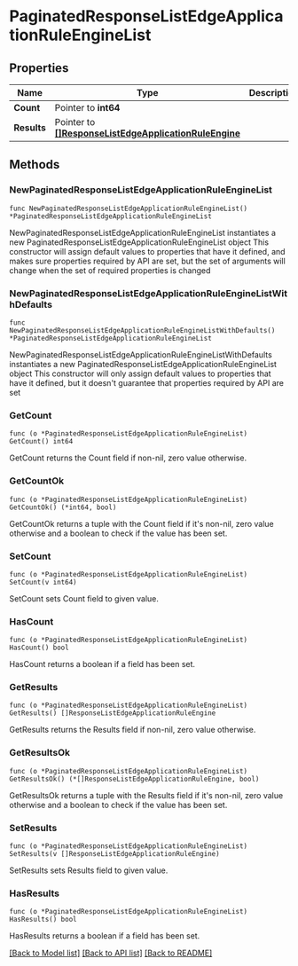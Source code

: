 # PaginatedResponseListEdgeApplicationRuleEngineList

## Properties

Name | Type | Description | Notes
------------ | ------------- | ------------- | -------------
**Count** | Pointer to **int64** |  | [optional] 
**Results** | Pointer to [**[]ResponseListEdgeApplicationRuleEngine**](ResponseListEdgeApplicationRuleEngine.md) |  | [optional] 

## Methods

### NewPaginatedResponseListEdgeApplicationRuleEngineList

`func NewPaginatedResponseListEdgeApplicationRuleEngineList() *PaginatedResponseListEdgeApplicationRuleEngineList`

NewPaginatedResponseListEdgeApplicationRuleEngineList instantiates a new PaginatedResponseListEdgeApplicationRuleEngineList object
This constructor will assign default values to properties that have it defined,
and makes sure properties required by API are set, but the set of arguments
will change when the set of required properties is changed

### NewPaginatedResponseListEdgeApplicationRuleEngineListWithDefaults

`func NewPaginatedResponseListEdgeApplicationRuleEngineListWithDefaults() *PaginatedResponseListEdgeApplicationRuleEngineList`

NewPaginatedResponseListEdgeApplicationRuleEngineListWithDefaults instantiates a new PaginatedResponseListEdgeApplicationRuleEngineList object
This constructor will only assign default values to properties that have it defined,
but it doesn't guarantee that properties required by API are set

### GetCount

`func (o *PaginatedResponseListEdgeApplicationRuleEngineList) GetCount() int64`

GetCount returns the Count field if non-nil, zero value otherwise.

### GetCountOk

`func (o *PaginatedResponseListEdgeApplicationRuleEngineList) GetCountOk() (*int64, bool)`

GetCountOk returns a tuple with the Count field if it's non-nil, zero value otherwise
and a boolean to check if the value has been set.

### SetCount

`func (o *PaginatedResponseListEdgeApplicationRuleEngineList) SetCount(v int64)`

SetCount sets Count field to given value.

### HasCount

`func (o *PaginatedResponseListEdgeApplicationRuleEngineList) HasCount() bool`

HasCount returns a boolean if a field has been set.

### GetResults

`func (o *PaginatedResponseListEdgeApplicationRuleEngineList) GetResults() []ResponseListEdgeApplicationRuleEngine`

GetResults returns the Results field if non-nil, zero value otherwise.

### GetResultsOk

`func (o *PaginatedResponseListEdgeApplicationRuleEngineList) GetResultsOk() (*[]ResponseListEdgeApplicationRuleEngine, bool)`

GetResultsOk returns a tuple with the Results field if it's non-nil, zero value otherwise
and a boolean to check if the value has been set.

### SetResults

`func (o *PaginatedResponseListEdgeApplicationRuleEngineList) SetResults(v []ResponseListEdgeApplicationRuleEngine)`

SetResults sets Results field to given value.

### HasResults

`func (o *PaginatedResponseListEdgeApplicationRuleEngineList) HasResults() bool`

HasResults returns a boolean if a field has been set.


[[Back to Model list]](../README.md#documentation-for-models) [[Back to API list]](../README.md#documentation-for-api-endpoints) [[Back to README]](../README.md)


